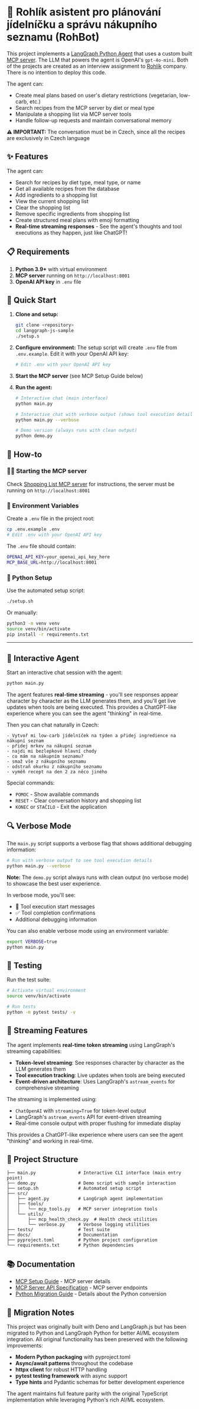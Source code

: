 # 🤖 Rohlík asistent pro plánování jídelníčku a správu nákupního seznamu (RohBot)

This project implements a
[LangGraph Python Agent](https://python.langchain.com/docs/langgraph/) that uses
a custom built [MCP server](https://github.com/jozso39/rohlik-mcp-server). The
LLM that powers the agent is OpenAI's `gpt-4o-mini`. Both of the projects are
created as an interview assignment to [Rohlík](https://www.rohlik.cz/) company.
There is no intention to deploy this code.

The agent can:

- Create meal plans based on user's dietary restrictions (vegetarian, low-carb,
  etc.)
- Search recipes from the MCP server by diet or meal type
- Manipulate a shopping list via MCP server tools
- Handle follow-up requests and maintain conversational memory

**⚠️ IMPORTANT:** The conversation must be in Czech, since all the recipes are
exclusively in Czech language

## ✨ Features

The agent can:

- Search for recipes by diet type, meal type, or name
- Get all available recipes from the database
- Add ingredients to a shopping list
- View the current shopping list
- Clear the shopping list
- Remove specific ingredients from shopping list
- Create structured meal plans with emoji formatting
- **Real-time streaming responses** - See the agent's thoughts and tool
  executions as they happen, just like ChatGPT!

## 📋 Requirements

1. **Python 3.9+** with virtual environment
2. **MCP server** running on `http://localhost:8001`
3. **OpenAI API key** in `.env` file

## 🚀 Quick Start

1. **Clone and setup:**
   ```bash
   git clone <repository>
   cd langgraph-js-sample
   ./setup.s
   ```

2. **Configure environment:** The setup script will create `.env` file from
   `.env.example`. Edit it with your OpenAI API key:
   ```bash
   # Edit .env with your OpenAI API key
   ```

3. **Start the MCP server** (see MCP Setup Guide below)

4. **Run the agent:**
   ```bash
   # Interactive chat (main interface)
   python main.py

   # Interactive chat with verbose output (shows tool execution details)
   python main.py --verbose

   # Demo version (always runs with clean output)
   python demo.py
   ```

## 📖 How-to

### 🏃‍♂️ Starting the MCP server

Check [Shopping List MCP server](https://github.com/jozso39/rohlik-mcp-server)
for instructions, the server must be running on `http://localhost:8001`

### 🔐 Environment Variables

Create a `.env` file in the project root:

```bash
cp .env.example .env
# Edit .env with your OpenAI API key
```

The `.env` file should contain:

```bash
OPENAI_API_KEY=your_openai_api_key_here
MCP_BASE_URL=http://localhost:8001
```

### 🐍 Python Setup

Use the automated setup script:

```bash
./setup.sh
```

Or manually:

```bash
python3 -m venv venv
source venv/bin/activate
pip install -r requirements.txt
```

---

## 💬 Interactive Agent

Start an interactive chat session with the agent:

```bash
python main.py
```

The agent features **real-time streaming** - you'll see responses appear
character by character as the LLM generates them, and you'll get live updates
when tools are being executed. This provides a ChatGPT-like experience where you
can see the agent "thinking" in real-time.

Then you can chat naturally in Czech:

```
- Vytvoř mi low-carb jídelníček na týden a přidej ingredience na nákupní seznam
- přidej mrkev na nákupní seznam
- najdi mi bezlepkové hlavní chody
- co mám na nákupním seznamu?
- smaž vše z nákupního seznamu
- odstraň okurku z nákupního seznamu
- vyměň recept na den 2 za něco jiného
```

Special commands:

- `POMOC` - Show available commands
- `RESET` - Clear conversation history and shopping list
- `KONEC` or `STAČILO` - Exit the application

## 🔍 Verbose Mode

The `main.py` script supports a verbose flag that shows additional debugging information:

```bash
# Run with verbose output to see tool execution details
python main.py --verbose
```

**Note:** The `demo.py` script always runs with clean output (no verbose mode) to showcase the best user experience.

In verbose mode, you'll see:
- 🔧 Tool execution start messages
- ✅ Tool completion confirmations
- Additional debugging information

You can also enable verbose mode using an environment variable:
```bash
export VERBOSE=true
python main.py
```

## 🧪 Testing

Run the test suite:

```bash
# Activate virtual environment
source venv/bin/activate

# Run tests
python -m pytest tests/ -v
```

## 🌊 Streaming Features

The agent implements **real-time token streaming** using LangGraph's streaming
capabilities:

- **Token-level streaming**: See responses character by character as the LLM
  generates them
- **Tool execution tracking**: Live updates when tools are being executed
- **Event-driven architecture**: Uses LangGraph's `astream_events` for
  comprehensive streaming

The streaming is implemented using:

- `ChatOpenAI` with `streaming=True` for token-level output
- LangGraph's `astream_events` API for event-driven streaming
- Real-time console output with proper flushing for immediate display

This provides a ChatGPT-like experience where users can see the agent "thinking"
and working in real-time.

## 📁 Project Structure

```
├── main.py                # Interactive CLI interface (main entry point)
├── demo.py                # Demo script with sample interaction
├── setup.sh               # Automated setup script
├── src/
│   ├── agent.py           # LangGraph agent implementation
│   ├── tools/
│   │   └── mcp_tools.py   # MCP server integration tools
│   └── utils/
│       ├── mcp_health_check.py  # Health check utilities
│       └── verbose.py     # Verbose logging utilities
├── tests/                 # Test suite
├── docs/                  # Documentation
├── pyproject.toml         # Python project configuration
└── requirements.txt       # Python dependencies
```

## 📚 Documentation

- [MCP Setup Guide](docs/MCP_README.md) - MCP server details
- [MCP Server API Specification](docs/swagger.yaml) - MCP server endpoints
- [Python Migration Guide](PYTHON_MIGRATION.md) - Details about the Python
  conversion

## 🔄 Migration Notes

This project was originally built with Deno and LangGraph.js but has been
migrated to Python and LangGraph Python for better AI/ML ecosystem integration.
All original functionality has been preserved with the following improvements:

- **Modern Python packaging** with pyproject.toml
- **Async/await patterns** throughout the codebase
- **httpx client** for robust HTTP handling
- **pytest testing framework** with async support
- **Type hints** and Pydantic schemas for better development experience

The agent maintains full feature parity with the original TypeScript
implementation while leveraging Python's rich AI/ML ecosystem.
